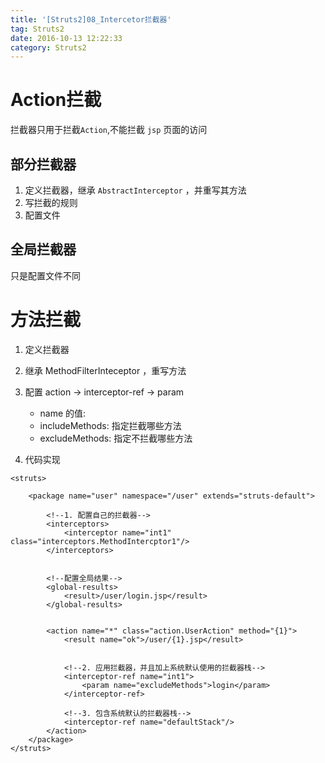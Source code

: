 ```yaml
---
title: '[Struts2]08_Intercetor拦截器'
tag: Struts2
date: 2016-10-13 12:22:33
category: Struts2
---
```


# Action拦截

拦截器只用于拦截`Action`,不能拦截 `jsp` 页面的访问

## 部分拦截器

1. 定义拦截器，继承 `AbstractInterceptor` ，并重写其方法
2. 写拦截的规则
3. 配置文件

## 全局拦截器

只是配置文件不同

# 方法拦截
1. 定义拦截器
2. 继承 MethodFilterInteceptor ，重写方法
3. 配置 action -> interceptor-ref -> param 
    - name 的值:
    - includeMethods: 指定拦截哪些方法
    - excludeMethods:  指定不拦截哪些方法

	
4. 代码实现

```
<struts>

    <package name="user" namespace="/user" extends="struts-default">

        <!--1. 配置自己的拦截器-->
        <interceptors>
            <interceptor name="int1" class="interceptors.MethodIntercptor1"/>
        </interceptors>
		
		
        <!--配置全局结果-->
        <global-results>
            <result>/user/login.jsp</result>
        </global-results>
		
		
        <action name="*" class="action.UserAction" method="{1}">
            <result name="ok">/user/{1}.jsp</result>
			
			
            <!--2. 应用拦截器，并且加上系统默认使用的拦截器栈-->
            <interceptor-ref name="int1">
                <param name="excludeMethods">login</param>
            </interceptor-ref>
			
            <!--3. 包含系统默认的拦截器栈-->
            <interceptor-ref name="defaultStack"/>
        </action>
    </package>
</struts>

```
